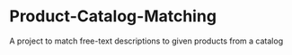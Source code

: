 # Product-Catalog-Matching
A project to match free-text descriptions to given products from a catalog
